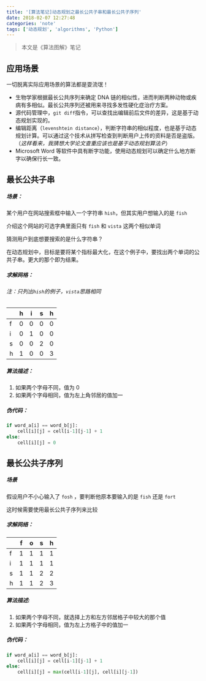```yaml
---
title: '[算法笔记]动态规划之最长公共子串和最长公共子序列'
date: 2018-02-07 12:27:48
categories: 'note'
tags: ['动态规划', 'algorithms', 'Python']
---
```


> 本文是《算法图解》笔记

## 应用场景

一切脱离实际应用场景的算法都是耍流氓！

- 生物学家根据最长公共序列来确定 DNA 链的相似性，进而判断两种动物或疾病有多相似。最长公共序列还被用来寻找多发性硬化症治疗方案。
- 源代码管理中，`git diff`指令，可以查找出编辑前后文件的差异，这是基于动态规划实现的。
- 编辑距离（`levenshtein distance`），判断字符串的相似程度，也是基于动态规划计算。可以通过这个技术从拼写检查到判断用户上传的资料是否是盗版。（_这样看来，我猜想大学论文查重应该也是基于动态规划算法:P_）
- Microsoft Word 等软件中具有断字功能，使用动态规划可以确定什么地方断字以确保行长一致。

<!--more-->

## 最长公共子串

##### 场景：

某个用户在网站搜索框中输入一个字符串 `hish`，但其实用户想输入的是 `fish`

介绍这个网站的可选字典里面只有 `fish` 和 `vista` 这两个相似单词

猜测用户到底想要搜索的是什么字符串？

在动态规划中，目标是要将某个指标最大化，在这个例子中，要找出两个单词的公共子串。更大的那个即为结果。

##### 求解网格：

###### _注：只列出`hish`的例子，`vista`思路相同_

|     |  h  |  i  |  s  |  h  |
| :-- | :-: | :-: | :-: | :-: |
| f   |  0  |  0  |  0  |  0  |
| i   |  0  |  1  |  0  |  0  |
| s   |  0  |  0  |  2  |  0  |
| h   |  1  |  0  |  0  |  3  |

##### 算法描述：

1. 如果两个字母不同，值为 0
2. 如果两个字母相同，值为左上角邻居的值加一

##### 伪代码：

```python
if word_a[i] == word_b[j]:
	cell[i][j] = cell[i-1][j-1] + 1
else:
	cell[i][j] = 0
```

## 最长公共子序列

##### 场景

假设用户不小心输入了 `fosh` ，要判断他原本要输入的是 `fish` 还是 `fort`

这时候需要使用最长公共子序列来比较

##### 求解网络：

|     |  f  |  o  |  s  |  h  |
| :-- | :-: | :-: | :-: | :-: |
| f   |  1  |  1  |  1  |  1  |
| i   |  1  |  1  |  1  |  1  |
| s   |  1  |  1  |  2  |  2  |
| h   |  1  |  1  |  2  |  3  |

##### 算法描述:

1. 如果两个字母不同，就选择上方和左方邻居格子中较大的那个值
2. 如果两个字母相同，值为左上方格子中的值加一

##### 伪代码：

```python
if word_a[i] == word_b[j]:
	cell[i][j] = cell[i-1][j-1] + 1
else:
	cell[i][j] = max(cell[i-1][j], cell[i][j-1])
```
